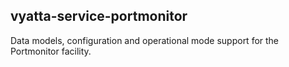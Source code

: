 ## vyatta-service-portmonitor

Data models, configuration and operational mode support for the
Portmonitor facility.
